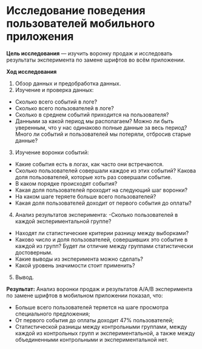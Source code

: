 # Исследование поведения пользователей мобильного приложения


**Цель исследования** — изучить воронку продаж и исследовать результаты эксперимента по замене шрифтов во всём приложении.

**Ход исследования**

1. Обзор данных и предобработка данных.
2. Изучение и проверка данных:
  - Сколько всего событий в логе?
  - Сколько всего пользователей в логе?
  - Сколько в среднем событий приходится на пользователя?
  - Данными за какой период мы располагаем? Можно ли быть уверенным, что у нас одинаково полные данные за весь период? Много ли событий и пользователей мы потеряли, отбросив старые данные?
3. Изучение воронки событий:
  - Какие события есть в логах, как часто они встречаются. 
  - Сколько пользователей совершали каждое из этих событий? Какова доля пользователей, которые хоть раз совершали событие.
  - В каком порядке происходят события? 
  - Какая доля пользователей проходит на следующий шаг воронки?
  - На каком шаге теряете больше всего пользователей?
  - Какая доля пользователей доходит от первого события до оплаты?
4. Анализ результатов эксперимента:
   -Сколько пользователей в каждой экспериментальной группе?
  - Находят ли статистические критерии разницу между выборками?
  - Каково число и доля пользователей, совершивших это событие в каждой из  групп? Будет ли отличие между группами статистически достоверным. 
  - Какие выводы из эксперимента можно сделать?
  - Какой уровень значимости стоит применить? 
5. Вывод.

**Результат:** Анализ воронки продаж и результатов A/A/B эксперимента по замене шрифтов в мобильном приложении показал, что:
- Больше всего пользователей теряется на шаге просмотра специального предложения;
- От первого события до оплаты доходит 47% пользователей;
- Статистической разницы между контрольными группами, между каждой из контрольных групп и экспериментальной, а также между объединенными контрольными и экспериментальной нет.

